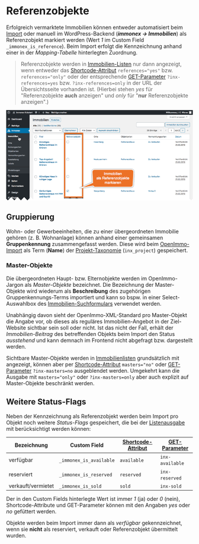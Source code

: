 # Referenzobjekte

Erfolgreich vermarktete Immobilien können entweder automatisiert beim [Import](schnellstart/import) oder manuell im WordPress-Backend (***immonex → Immobilien***) als Referenzobjekt markiert werden (Wert *1* im Custom Field `_immonex_is_reference`). Beim Import erfolgt die Kennzeichnung anhand einer in der *Mapping-Tabelle* hinterlegten Zuordnung.

> Referenzobjekte werden in [Immobilien-Listen](komponenten/liste) nur dann angezeigt, wenn entweder das [Shortcode-Attribut](komponenten/liste#custom-field-basiert) `references="yes"` bzw. `references="only"` oder der entsprechende [GET-Parameter](schnellstart/einbindung#get-parameter) `?inx-references=yes` bzw. `?inx-references=only` in der URL der Übersichtsseite vorhanden ist. (Hierbei stehen *yes* für "Referenzobjekte **auch** anzeigen" und *only* für "**nur** Referenzobjekte anzeigen".)

![Immobilienliste im WordPress-Backend](assets/scst-be-property-list.gif)

## Gruppierung

Wohn- oder Gewerbeeinheiten, die zu einer übergeordneten Immobilie gehören (z. B. Wohnanlage) können anhand einer gemeinsamen **Gruppenkennung** zusammengefasst werden. Diese wird beim [OpenImmo-Import](schnellstart/import) als Term (**Name**) der [Projekt-Taxonomie](beitragsarten-taxonomien) (`inx_project`) gespeichert.

### Master-Objekte

Die übergeordneten Haupt- bzw. Elternobjekte werden im OpenImmo-Jargon als *Master-Objekte* bezeichnet. Die Bezeichnung der Master-Objekte wird wiederum als **Beschreibung** des zugehörigen Gruppenkennungs-Terms importiert und kann so bspw. in einer Select-Auswahlbox des [Immobilien-Suchformulars](komponenten/suchformular) verwendet werden.

Unabhängig davon sieht der OpenImmo-XML-Standard pro Master-Objekt die Angabe vor, ob dieses als reguläres Immobilien-Angebot in der Ziel-Website sichtbar sein soll oder nicht. Ist das nicht der Fall, erhält der *Immobilien-Beitrag* des betreffenden Objekts beim Import den Status *ausstehend* und kann demnach im Frontend nicht abgefragt bzw. dargestellt werden.

Sichtbare Master-Objekte werden in [Immobilienlisten](komponenten/liste) grundsätzlich mit angezeigt, können aber per [Shortcode-Attribut](komponenten/liste#custom-field-basiert) `masters="no"` oder [GET-Parameter](schnellstart/einbindung#get-parameter) `?inx-masters=no` ausgeblendet werden. Umgekehrt kann die Ausgabe mit `masters="only"` oder `?inx-masters=only` aber auch explizit auf Master-Objekte beschränkt werden.

## Weitere Status-Flags

Neben der Kennzeichnung als Referenzobjekt werden beim Import pro Objekt noch weitere *Status-Flags* gespeichert, die bei der [Listenausgabe](komponenten/liste) mit berücksichtigt werden können:

| Bezeichnung | Custom Field | [Shortcode-Attribut](komponenten/liste#custom-field-basiert) | [GET-Parameter](schnellstart/einbindung#get-parameter) |
| ----------- | ------------ | -------------------------- | ------------- |
| verfügbar | `_immonex_is_available` | `available` | `inx-available` |
| reserviert | `_immonex_is_reserved` | `reserved` | `inx-reserved` |
| verkauft/vermietet | `_immonex_is_sold` | `sold` | `inx-sold` |

Der in den Custom Fields hinterlegte Wert ist immer *1* (ja) oder *0* (nein), Shortcode-Attribute und GET-Parameter können mit den Angaben *yes* oder *no* gefüttert werden.

Objekte werden beim Import immer dann als *verfügbar* gekennzeichnet, wenn sie **nicht** als reserviert, verkauft oder Referenzobjekt übermittelt wurden.